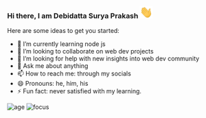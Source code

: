 ### Hi there, I am Debidatta Surya Prakash <img src="https://raw.githubusercontent.com/ABSphreak/ABSphreak/master/gifs/Hi.gif" width="30px" style="max-width:100%;">

Here are some ideas to get you started:

- 🌱 I’m currently learning node js
- 👯 I’m looking to collaborate on web dev projects
- 🤔 I’m looking for help with new insights into web dev community
- 💬 Ask me about anything
- 📫 How to reach me: through my socials
- 😄 Pronouns: he, him, his
- ⚡ Fun fact: never satisfied with my learning.

<p>
<img src="https://camo.githubusercontent.com/b6cd5381965682790d840a9f9cc3a7eba71f850937d2baf83dce11bbe94cc446/68747470733a2f2f696d672e736869656c64732e696f2f62616467652f6167652d32312d626c7565" alt="age" data-canonical-src="https://img.shields.io/badge/age-20-blue" style="max-width:100%;">

<img src="https://camo.githubusercontent.com/c1a01ddb58e7b6923314da9ad1142f993a25ffc8d31183bc1ffe66ea386697af/68747470733a2f2f696d672e736869656c64732e696f2f62616467652f666f6375732d46756c6c537461636b2d627269676874677265656e" alt="focus" data-canonical-src="https://img.shields.io/badge/focus-Web-brightgreen" style="max-width:100%;">
</p>
